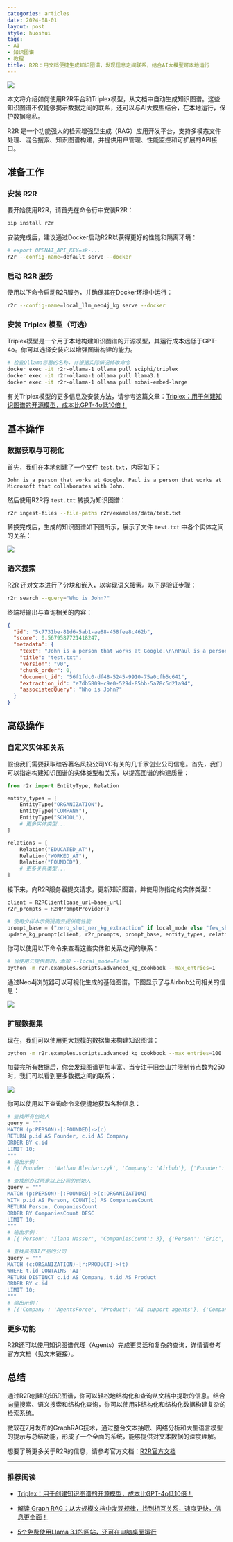```yaml
---
categories: articles
date: 2024-08-01
layout: post
style: huoshui
tags:
- AI
- 知识图谱
- 教程
title: R2R：用文档便捷生成知识图谱，发现信息之间联系，结合AI大模型可本地运行
---
```


![](/assets/images/a292e4e640c344f6a33b62dec9db10ed.png)

本文将介绍如何使用R2R平台和Triplex模型，从文档中自动生成知识图谱。这些知识图谱不仅能够揭示数据之间的联系，还可以与AI大模型结合，在本地运行，保护数据隐私。

R2R 是一个功能强大的检索增强型生成（RAG）应用开发平台，支持多模态文件处理、混合搜索、知识图谱构建，并提供用户管理、性能监控和可扩展的API接口。

## 准备工作

### 安装 R2R

要开始使用R2R，请首先在命令行中安装R2R：

```bash
pip install r2r
```

安装完成后，建议通过Docker启动R2R以获得更好的性能和隔离环境：

```bash
# export OPENAI_API_KEY=sk-... 
r2r --config-name=default serve --docker
```

### 启动 R2R 服务

使用以下命令启动R2R服务，并确保其在Docker环境中运行：

```bash
r2r --config-name=local_llm_neo4j_kg serve --docker
```

### 安装 Triplex 模型（可选）

Triplex模型是一个用于本地构建知识图谱的开源模型，其运行成本远低于GPT-4o。你可以选择安装它以增强图谱构建的能力。

```bash
# 检查Ollama容器的名称，并根据实际情况修改命令
docker exec -it r2r-ollama-1 ollama pull sciphi/triplex
docker exec -it r2r-ollama-1 ollama pull llama3.1
docker exec -it r2r-ollama-1 ollama pull mxbai-embed-large
```

有关Triplex模型的更多信息及安装方法，请参考这篇文章：[Triplex：用于创建知识图谱的开源模型，成本比GPT-4o低10倍！](http://mp.weixin.qq.com/s?__biz=Mzk0OTY0NzM1Ng==&mid=2247486546&idx=1&sn=98139129e78b457e2f1885495f3c58b3&chksm=c3546ec1f423e7d7df329e883ab39c79eaf61e6bc38cc801a318c7f95a229a670b161ca445af&scene=21#wechat_redirect)

## 基本操作

### 数据获取与可视化

首先，我们在本地创建了一个文件 `test.txt`，内容如下：

```
John is a person that works at Google. Paul is a person that works at Microsoft that collaborates with John.
```

然后使用R2R将 `test.txt` 转换为知识图谱：

```bash
r2r ingest-files --file-paths r2r/examples/data/test.txt
```

转换完成后，生成的知识图谱如下图所示，展示了文件 `test.txt` 中各个实体之间的关系：

![](/assets/images/efa9ed376f894c02ad55be1c241707df.png)

### 语义搜索

R2R 还对文本进行了分块和嵌入，以实现语义搜索。以下是验证步骤：

```bash
r2r search --query="Who is John?"
```

终端将输出与查询相关的内容：

```json
{
  "id": "5c7731be-81d6-5ab1-ae88-458fee8c462b",
  "score": 0.5679587721418247,
  "metadata": {
    "text": "John is a person that works at Google.\n\nPaul is a person that works at Microsoft that knows John.",
    "title": "test.txt",
    "version": "v0",
    "chunk_order": 0,
    "document_id": "56f1fdc0-df48-5245-9910-75a0cfb5c641",
    "extraction_id": "e7db5809-c9e0-529d-85bb-5a78c5d21a94",
    "associatedQuery": "Who is John?"
  }
}
```

## 高级操作

### 自定义实体和关系

假设我们需要获取硅谷著名风投公司YC有关的几千家创业公司信息。首先，我们可以指定构建知识图谱的实体类型和关系，以提高图谱的构建质量：

```python
from r2r import EntityType, Relation

entity_types = [
    EntityType("ORGANIZATION"),
    EntityType("COMPANY"),
    EntityType("SCHOOL"),
    # 更多实体类型...
]

relations = [
    Relation("EDUCATED_AT"),
    Relation("WORKED_AT"),
    Relation("FOUNDED"),
    # 更多关系类型...
]
```

接下来，向R2R服务器提交请求，更新知识图谱，并使用你指定的实体类型：

```python
client = R2RClient(base_url=base_url)
r2r_prompts = R2RPromptProvider()

# 使用少样本示例提高云提供商性能
prompt_base = ("zero_shot_ner_kg_extraction" if local_mode else "few_shot_ner_kg_extraction")
update_kg_prompt(client, r2r_prompts, prompt_base, entity_types, relations)
```

你可以使用以下命令来查看这些实体和关系之间的联系：

```bash
# 当使用云提供商时，添加 --local_mode=False
python -m r2r.examples.scripts.advanced_kg_cookbook --max_entries=1
```

通过Neo4j浏览器可以可视化生成的基础图谱。下图显示了与Airbnb公司相关的信息：

![](/assets/images/7b18f1344f774228b3c459e027b0da67.png)

### 扩展数据集

现在，我们可以使用更大规模的数据集来构建知识图谱：

```bash
python -m r2r.examples.scripts.advanced_kg_cookbook --max_entries=100
```

加载完所有数据后，你会发现图谱更加丰富。当专注于旧金山并限制节点数为250时，我们可以看到更多数据之间的联系：

![](/assets/images/d4c21fbca69e43d3a4525325b0f334d2.png)

你可以使用以下查询命令来便捷地获取各种信息：

```python
# 查找所有创始人
query = """
MATCH (p:PERSON)-[:FOUNDED]->(c)
RETURN p.id AS Founder, c.id AS Company
ORDER BY c.id
LIMIT 10;
"""
# 输出示例：
# [{'Founder': 'Nathan Blecharczyk', 'Company': 'Airbnb'}, {'Founder': 'Brian Chesky', 'Company': 'Airbnb'}, ...]

# 查找创办过两家以上公司的创始人
query = """
MATCH (p:PERSON)-[:FOUNDED]->(c:ORGANIZATION)
WITH p.id AS Person, COUNT(c) AS CompaniesCount
RETURN Person, CompaniesCount
ORDER BY CompaniesCount DESC
LIMIT 10;
"""
# 输出示例：
# [{'Person': 'Ilana Nasser', 'CompaniesCount': 3}, {'Person': 'Eric', 'CompaniesCount': 2}, ...]

# 查找具有AI产品的公司
query = """
MATCH (c:ORGANIZATION)-[r:PRODUCT]->(t)
WHERE t.id CONTAINS 'AI'
RETURN DISTINCT c.id AS Company, t.id AS Product
ORDER BY c.id
LIMIT 10;
"""
# 输出示例：
# [{'Company': 'AgentsForce', 'Product': 'AI support agents'}, {'Company': 'Airfront', 'Product': 'AI-first email platform'}, ...]
```

### 更多功能

R2R还可以使用知识图谱代理（Agents）完成更灵活和复杂的查询，详情请参考官方文档（见文末链接）。

## 总结

通过R2R创建的知识图谱，你可以轻松地结构化和查询从文档中提取的信息。结合向量搜索、语义搜索和结构化查询，你可以使用非结构化和结构化数据构建复杂的检索系统。

微软在7月发布的GraphRAG技术，通过整合文本抽取、网络分析和大型语言模型的提示与总结功能，形成了一个全面的系统，能够提供对文本数据的深度理解。

想要了解更多关于R2R的信息，请参考官方文档：[R2R官方文档](https://r2r-docs.sciphi.ai/cookbooks/knowledge-graph#knowledge-graph-agents)

---

### 推荐阅读

- [Triplex：用于创建知识图谱的开源模型，成本比GPT-4o低10倍！](http://mp.weixin.qq.com/s?__biz=Mzk0OTY0NzM1Ng==&mid=2247486546&idx=1&sn=98139129e78b457e2f1885495f3c58b3&chksm=c3546ec1f423e7d7df329e883ab39c79eaf61e6bc38cc801a318c7f95a229a670b161ca445af&scene=21#wechat_redirect)

- [解读 Graph RAG：从大规模文档中发现规律，找到相互关系，速度更快，信息更全面！](http://mp.weixin.qq.com/s?__biz=Mzk0OTY0NzM1Ng==&mid=2247486198&idx=1&sn=fe870f73635f7e97d576fb81c20befe2&chksm=c3546865f423e173293ec3697258a848a7dff22690a4b9cad0a91abdce7745760d98c5b16281&scene=21#wechat_redirect)

- [5个免费使用Llama 3.1的网站，还可在电脑桌面运行](http://mp.weixin.qq.com/s?__biz=Mzk0OTY0NzM1Ng==&mid=2247486616&idx=1&sn=4ca2042883d3a3b8cff89d53d9d34ac2&chksm=c3546e0bf423e71db181feeb1919e02460b4cb070a9bf98884ed3035eba747bc8c92e1e0bafc&scene=21#wechat_redirect)